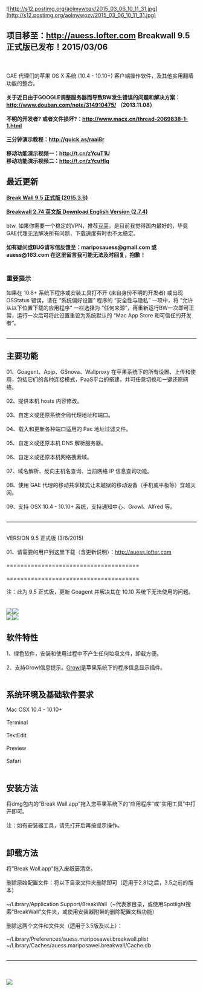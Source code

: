 ![http://s12.postimg.org/aolmywozv/2015_03_06_10_11_31.jpg](http://s12.postimg.org/aolmywozv/2015_03_06_10_11_31.jpg)<br>
<h2><b>项目移至：<a href='http://auess.lofter.com'>http://auess.lofter.com</a> Breakwall 9.5 正式版已发布！2015/03/06</b></h2>
<br><br>
GAE 代理们的苹果 OS X 系统 (10.4 - 10.10+) 客户端操作软件，及其他实用翻墙功能的整合。<br><br>
<b>关于近日由于GOOGLE调整服务器而导致BW发生错误的问题和解决方案：<a href='http://www.douban.com/note/314910475/'>http://www.douban.com/note/314910475/</a> （2013.11.08）</b><br><br>
<b>不明的开发者? 或者文件损坏?：<a href='http://www.macx.cn/thread-2069838-1-1.html'>http://www.macx.cn/thread-2069838-1-1.html</a></b><br><br>
<b>三分钟演示教程：<a href='http://quick.as/raai8r'>http://quick.as/raai8r</a></b><br><br>
<b>移动功能演示视频一：<a href='http://t.cn/zYcuT1U'>http://t.cn/zYcuT1U</a></b><br>
<b>移动功能演示视频二：<a href='http://t.cn/zYcuHIq'>http://t.cn/zYcuHIq</a></b><br>
<h2>最近更新</h2>
<b><a href='http://auess.lofter.com/post/3b1818_6139423'>Break Wall 9.5 正式版 (2015.3.6)</a></b><br><br>
<b><a href='http://breakwall.googlecode.com/files/bwen-274.dmg.zip'>Breakwall 2.74 英文版 Download English Version (2.7.4)</a></b><br><br>
btw, 如果你需要一个稳定的VPN，推荐<a href='http://t.cn/8kxDGxd'>豆荚</a>，是目前我觉得国内最好的，毕竟GAE代理无法解决所有问题，下载速度有时也不太稳定。<br><br>
<b>如有疑问或BUG请写信反馈至：mariposauess@gmail.com 或 auess@163.com 在这里留言我可能无法及时回复，抱歉！</b><br><br>
<h3>重要提示</h3>
如果在 10.8+ 系统下程序或安装工具打不开 (来自身份不明的开发者) 或出现 OSStatus 错误，请在 “系统偏好设置” 程序的 “安全性与隐私” 一项中，将 “允许从以下位置下载的应用程序” 一栏选择为 “任何来源”，再重新运行BW一次即可正常，运行一次后可将此设置重设为系统默认的 “Mac App Store 和可信任的开发者”。<br><br>
<hr />
<h2>主要功能</h2>
01、Goagent、Apjp、GSnova、Wallproxy 在苹果系统下的所有设置、上传和使用，包括它们的各种连接模式，PaaS平台的搭建，并可任意切换和一键还原网络。<br><br>
02、提供本机 hosts 内容修改。<br><br>
03、自定义或还原系统全局代理地址和端口。<br><br>
04、载入和更新各种端口适用的 Pac 地址过滤文件。<br><br>
05、自定义或还原本机 DNS 解析服务器。<br><br>
06、自定义或还原本机网络搜索域。<br><br>
07、域名解析、反向主机名查询、当前网络 IP 信息查询功能。<br><br>
08、使用 GAE 代理的移动共享模式让未越狱的移动设备（手机或平板等）穿越天网。<br><br>
09、支持 OSX 10.4 - 10.10+ 系统，支持通知中心、Growl、Alfred 等。<br><br>
<hr />
<br>
VERSION 9.5 正式版 (3/6/2015)<br><br>
01、请需要的用户到这里下载（含更新说明）：<a href='http://auess.lofter.com'>http://auess.lofter.com</a><br><br>
======================================<br><br>
======================================<br><br>
注：此为 9.5 正式版，更新 Goagent 并解决其在 10.10 系统下无法使用的问题。<br><br><br>
<img src='http://s30.postimg.org/8lob9f3a9/2015_02_11_11_29_56.jpg' /><img src='http://s30.postimg.org/fdeqc9s9t/2015_02_11_11_02_54.jpg' /><br>
<img src='http://breakwall.googlecode.com/files/u3.jpg' /><img src='http://breakwall.googlecode.com/files/uu4.jpg' /><br>
<h2>软件特性</h2>
1、绿色软件，安装和使用过程中不产生任何垃圾文件，卸载方便。<br><br>
2、支持Growl信息提示。<a href='http://growl.info'>Growl</a>是苹果系统下的程序信息显示插件。<br><br>
<h2>系统环境及基础软件要求</h2>
Mac OSX 10.4 - 10.10+<br><br>
Terminal<br><br>
TextEdit<br><br>
Preview<br><br>
Safari<br><br>
<h2>安装方法</h2>
将dmg包内的”Break Wall.app”拖入您苹果系统下的“应用程序”或“实用工具”中打开即可。<br><br>
注：如有安装器工具，请先打开后再按提示操作。<br><br>
<h2>卸载方法</h2>
将”Break Wall.app”拖入废纸篓清空。<br><br>
删除原始配置文件：将以下目录文件夹删除即可（适用于2.81之后，3.5之前的版本）<br><br>
~/Library/Application Support/BreakWall（~代表家目录，或使用Spotlight搜索“BreakWall”文件夹，或使用安装器附带的删除配置文档功能）<br><br>
删除这两个文件和文件夹（适用于3.5版及以上）：<br><br>
~/Library/Preferences/auess.mariposawei.breakwall.plist<br>
~/Library/Caches/auess.mariposawei.breakwall/Cache.db<br><br>
<hr />
<br><br>
<img src='http://breakwall.googlecode.com/files/gfw.jpg' />
